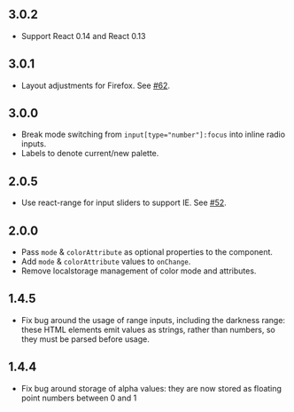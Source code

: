 ## 3.0.2

* Support React 0.14 and React 0.13

## 3.0.1

* Layout adjustments for Firefox. See [#62](https://github.com/mapbox/react-colorpickr/pull/62).

## 3.0.0

* Break mode switching from `input[type="number"]:focus` into inline radio inputs.
* Labels to denote current/new palette.

## 2.0.5

* Use react-range for input sliders to support IE. See [#52](https://github.com/mapbox/react-colorpickr/pull/52).

## 2.0.0

* Pass `mode` & `colorAttribute` as optional properties to the component.
* Add `mode` & `colorAttribute` values to `onChange`.
* Remove localstorage management of color mode and attributes.

## 1.4.5

* Fix bug around the usage of range inputs, including the darkness range:
  these HTML elements emit values as strings, rather than numbers, so they
  must be parsed before usage.

## 1.4.4

* Fix bug around storage of alpha values: they are now stored as floating
  point numbers between 0 and 1
